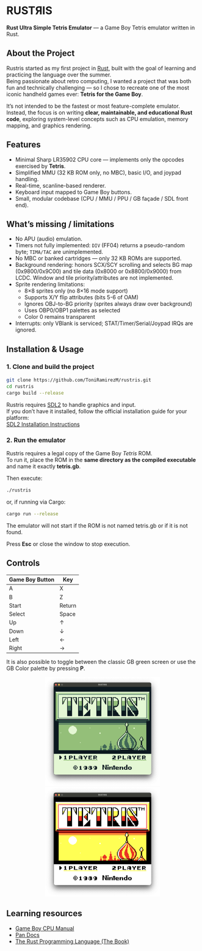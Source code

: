 # RUSTЯIS  
**Rust Ultra Simple Tetris Emulator** — a Game Boy Tetris emulator written in Rust.

## About the Project
Rustris started as my first project in [Rust](https://www.rust-lang.org/), built with the goal of learning and practicing the language over the summer.  
Being passionate about retro computing, I wanted a project that was both fun and technically challenging — so I chose to recreate one of the most iconic handheld games ever: **Tetris for the Game Boy**.

It’s not intended to be the fastest or most feature-complete emulator. Instead, the focus is on writing **clear, maintainable, and educational Rust code**, exploring system-level concepts such as CPU emulation, memory mapping, and graphics rendering.

## Features
- Minimal Sharp LR35902 CPU core — implements only the opcodes exercised by **Tetris**.
- Simplified MMU (32 KB ROM only, no MBC), basic I/O, and joypad handling.
- Real-time, scanline-based renderer.
- Keyboard input mapped to Game Boy buttons.
- Small, modular codebase (CPU / MMU / PPU / GB façade / SDL front end).

## What’s missing / limitations
- No APU (audio) emulation.
- Timers not fully implemented: `DIV` (FF04) returns a pseudo-random byte; `TIMA/TAC` are unimplemented.
- No MBC or banked cartridges — only 32 KB ROMs are supported.
- Background rendering: honors SCX/SCY scrolling and selects BG map (0x9800/0x9C00) and tile data (0x8000 or 0x8800/0x9000) from LCDC. Window and tile priority/attributes are not implemented.
- Sprite rendering limitations:
  - 8×8 sprites only (no 8×16 mode support)
  - Supports X/Y flip attributes (bits 5-6 of OAM)
  - Ignores OBJ-to-BG priority (sprites always draw over background)
  - Uses OBP0/OBP1 palettes as selected
  - Color 0 remains transparent
- Interrupts: only VBlank is serviced; STAT/Timer/Serial/Joypad IRQs are ignored.

## Installation & Usage

### 1. Clone and build the project
```bash
git clone https://github.com/ToniRamirezM/rustris.git
cd rustris
cargo build --release
```

Rustris requires [SDL2](https://www.libsdl.org/) to handle graphics and input.  
If you don’t have it installed, follow the official installation guide for your platform:  
[SDL2 Installation Instructions](https://wiki.libsdl.org/SDL2/Installation)

### 2. Run the emulator

Rustris requires a legal copy of the Game Boy *Tetris* ROM.  
To run it, place the ROM in the **same directory as the compiled executable** and name it exactly **tetris.gb**.


Then execute:

```bash
./rustris
```

or, if running via Cargo:

```bash
cargo run --release
```

The emulator will not start if the ROM is not named tetris.gb or if it is not found.

Press **Esc** or close the window to stop execution.

## Controls

| Game Boy Button | Key    |
| --------------- | ------ |
| A               | X      |
| B               | Z      |
| Start           | Return |
| Select          | Space  |
| Up              | ↑      |
| Down            | ↓      |
| Left            | ←      |
| Right           | →      |

It is also possible to toggle between the classic GB green screen or use the GB Color palette by pressing **P**.

<p align="center">
  <img src="img/green.png" alt="Classic Game Boy green screen" width="300"/>
  <img src="img/color.png" alt="Game Boy Color palette" width="300"/>
</p>

## Learning resources

* [Game Boy CPU Manual](https://gbdev.io/pandocs/CPU_Registers_and_Flags.html)
* [Pan Docs](https://gbdev.io/pandocs/)
* [The Rust Programming Language (The Book)](https://doc.rust-lang.org/book/)